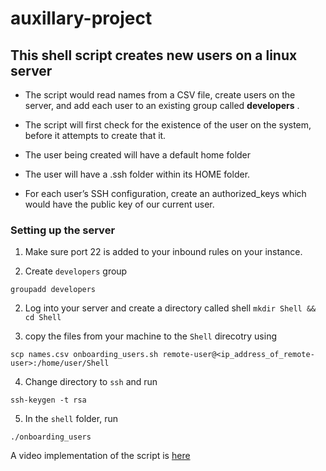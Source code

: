 # auxillary-project

## This shell script creates new users on a linux server

+ The script would read names from a  CSV file, create users on the server, and add each user to an existing group called **developers** .
    
+ The script will first check for the existence of the user on the system, before it attempts to create that it.
    
+ The user being created will have a default home folder

+ The user will have a .ssh folder within its HOME folder.

+ For each user’s SSH configuration, create an authorized_keys which would have the public key of our current user.

### Setting up the server

1. Make sure port 22 is added to your inbound rules on your instance. 

1. Create ``developers`` group
```
groupadd developers
```
2. Log into your server and create a directory called shell
``mkdir Shell && cd Shell``

1. copy the files from your machine to the ``Shell`` direcotry using 
```
scp names.csv onboarding_users.sh remote-user@<ip_address_of_remote-user>:/home/user/Shell
```
4. Change directory to `ssh` and run 
```
ssh-keygen -t rsa
```
5. In the ``shell`` folder, run 
```
./onboarding_users
```
A video implementation of the script is [here](https://youtu.be/S_XGRfKA-UQ)